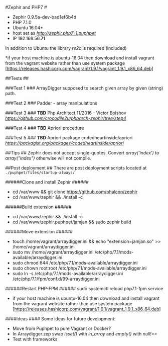 #Zephir and PHP7 #

* Zephir 0.9.5a-dev-bad1ef6b4d
* PHP 7.1.0
* Ubuntu 16.04*
* host set as *http://zephir.php7-1.puphpet*
* IP 192.168.56.**71**

In addition to Ubuntu the library *re2c* is required (included)

*if your host machine is ubuntu-16.04 then download and install vagrant from the vagrant website rather than use system package [https://releases.hashicorp.com/vagrant/1.9.1/vagrant_1.9.1_x86_64.deb]

##Tests ##

###Test 1 ###
ArrayDigger supposed to search given array by given (string) path.

###Test 2 ###
Padder - array manipulations

###Test 3 ###
**TBD** Php Architect 11/2016 - Victor Bolshov
*https://github.com/crocodile2u/phparch-zephir/tree/step4*

###Test 4 ###
**TBD** Apriori procedure

###Test 5 ###
**TBD** Apriori package codedheartinside/apriori
*https://packagist.org/packages/codedheartinside/apriori*

##Tips ##
Zephir does not accept single-quotes. Convert *array('index')* to *array("index")* otherwise will not compile.

##Post deployment ##
There are post deployment scripts located at `./puphpet/files/startup-always/`

######Clone and install Zephir ######
* cd /var/www && git clone https://github.com/phalcon/zephir
* cd /var/www/zephir && ./install -c

######Build extension ######
* cd /var/www/zephir && ./install -c
* cd /var/www/zephir.puphpet/jamjan && sudo zephir build

######Move extension ######
* touch /home/vagrant/arraydigger.ini && echo "extension=jamjan.so" >> /home/vagrant/arraydigger.ini
* sudo mv /home/vagrant/arraydigger.ini /etc/php/7.1/mods-available/arraydigger.ini
* sudo chmod 644 /etc/php/7.1/mods-available/arraydigger.ini
* sudo chown root:root /etc/php/7.1/mods-available/arraydigger.ini
* sudo ln -s /etc/php/7.1/mods-available/arraydigger.ini /etc/php/7.1/fpm/conf.d/99-arraydigger.ini

######Restart PHP-FPM ######
sudo systemctl reload php7.1-fpm.service


* if your host machine is ubuntu-16.04 then download and install vagrant from the vagrant website rather than use system package
[https://releases.hashicorp.com/vagrant/1.9.1/vagrant_1.9.1_x86_64.deb]

####Ideas ####
Some ideas for future development:
* Move from Puphpet to pure Vagrant or Docker?
* In Arraydigger.zep swap *isset()* with *in_array* and *empty()* with *null!==*
* Test with frameworks